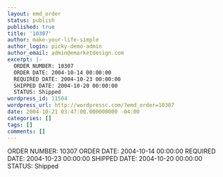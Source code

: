 ```yaml
---
layout: emd_order
status: publish
published: true
title: '10307'
author: make-your-life-simple
author_login: picky-demo-admin
author_email: admin@emarketdesign.com
excerpt: |-
  ORDER NUMBER: 10307
  ORDER DATE: 2004-10-14 00:00:00
  REQUIRED DATE: 2004-10-23 00:00:00
  SHIPPED DATE: 2004-10-20 00:00:00
  STATUS: Shipped
wordpress_id: 11504
wordpress_url: http://wordpressc.com/?emd_order=10307
date: 2004-10-21 03:47:00.000000000 -04:00
categories: []
tags: []
comments: []
---
```

ORDER NUMBER: 10307
ORDER DATE: 2004-10-14 00:00:00
REQUIRED DATE: 2004-10-23 00:00:00
SHIPPED DATE: 2004-10-20 00:00:00
STATUS: Shipped
